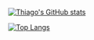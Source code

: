 [![Thiago's GitHub stats](https://github-readme-stats.vercel.app/api?username=tomrlh&theme=dark&show_icons=true)](https://github.com/tomrlh/github-readme-stats)

[![Top Langs](https://github-readme-stats.vercel.app/api/top-langs/?username=tomrlh&layout=compact&theme=dark&show_icons=true)](https://github.com/tomrlh/github-readme-stats)
